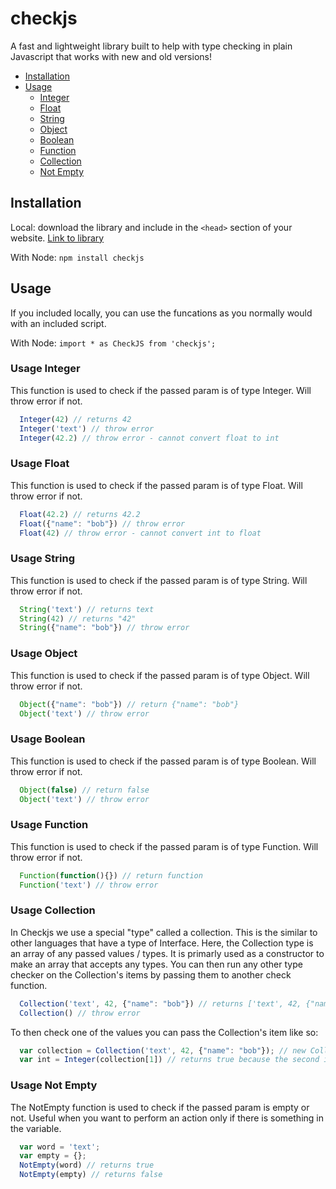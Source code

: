 # checkjs
A fast and lightweight library built to help with type checking in plain Javascript that works with new and old versions!

* [Installation](#installation)
* [Usage](#usage)
  * [Integer](#usage-integer)
  * [Float](#usage-float)
  * [String](#usage-string)
  * [Object](#usage-object)
  * [Boolean](#usage-boolean)
  * [Function](#usage-function)
  * [Collection](#usage-collection)
  * [Not Empty](#usage-not-empty)
  
## Installation
Local: download the library and include in the `<head>` section of your website. [Link to library](https://tboccinfuso.github.io/checkjs-cdn/lib.js)

With Node: `npm install checkjs`

## Usage
If you included locally, you can use the funcations as you normally would with an included script.

With Node: `import * as CheckJS from 'checkjs';`

### Usage Integer
This function is used to check if the passed param is of type Integer. Will throw error if not.
``` javascript
  Integer(42) // returns 42
  Integer('text') // throw error
  Integer(42.2) // throw error - cannot convert float to int
```

### Usage Float
This function is used to check if the passed param is of type Float. Will throw error if not.
``` javascript
  Float(42.2) // returns 42.2
  Float({"name": "bob"}) // throw error
  Float(42) // throw error - cannot convert int to float
```

### Usage String
This function is used to check if the passed param is of type String. Will throw error if not.
``` javascript
  String('text') // returns text
  String(42) // returns "42"
  String({"name": "bob"}) // throw error
```

### Usage Object
This function is used to check if the passed param is of type Object. Will throw error if not.
``` javascript
  Object({"name": "bob"}) // return {"name": "bob"}
  Object('text') // throw error
```

### Usage Boolean
This function is used to check if the passed param is of type Boolean. Will throw error if not.
``` javascript
  Object(false) // return false
  Object('text') // throw error
```

### Usage Function
This function is used to check if the passed param is of type Function. Will throw error if not.
``` javascript
  Function(function(){}) // return function
  Function('text') // throw error
```

### Usage Collection
In Checkjs we use a special "type" called a collection. This is the similar to other languages that have a type of Interface. Here, the Collection type is an array of any passed values / types. It is primarly used as a constructor to make an array that accepts any types. You can then run any other type checker on the Collection's items by passing them to another check function. 
``` javascript
  Collection('text', 42, {"name": "bob"}) // returns ['text', 42, {"name": "bob"}]
  Collection() // throw error
```

To then check one of the values you can pass the Collection's item like so:
``` javascript
  var collection = Collection('text', 42, {"name": "bob"}); // new Collection
  var int = Integer(collection[1]) // returns true because the second item is an integer
```
  
### Usage Not Empty
The NotEmpty function is used to check if the passed param is empty or not. Useful when you want to perform an action only if there is something in the variable.
``` javascript
  var word = 'text';
  var empty = {};
  NotEmpty(word) // returns true
  NotEmpty(empty) // returns false
```

